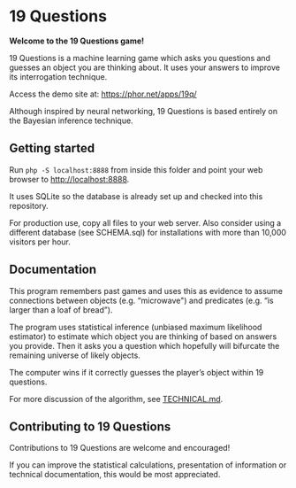 # 19 Questions

**Welcome to the 19 Questions game!**

19 Questions is a machine learning game which asks you questions and guesses an
object you are thinking about. It uses your answers to improve its interrogation
technique.

Access the demo site at: https://phor.net/apps/19q/

Although inspired by neural networking, 19 Questions is based entirely on the
Bayesian inference technique.


## Getting started

Run `php -S localhost:8888` from inside this folder and point your web browser
to [http://localhost:8888](http://localhost:8888).

It uses SQLite so the database is already set up and checked into this
repository.

For production use, copy all files to your web server. Also consider using a
different database (see SCHEMA.sql) for installations with more than 10,000
visitors per hour.


## Documentation

This program remembers past games and uses this as evidence to assume
connections between objects (e.g. “microwave") and predicates (e.g. “is larger
than a loaf of bread”).

The program uses statistical inference (unbiased maximum likelihood estimator)
to estimate which object you are thinking of based on answers you provide. Then
it asks you a question which hopefully will bifurcate the remaining universe of
likely objects.

The computer wins if it correctly guesses the player’s object within 19
questions.

For more discussion of the algorithm, see [TECHNICAL.md](TECHNICAL.md).


## Contributing to 19 Questions

Contributions to 19 Questions are welcome and encouraged!

If you can improve the statistical calculations, presentation of information or
technical documentation, this would be most appreciated.
